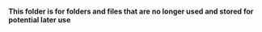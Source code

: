 #### This folder is for folders and files that are no longer used and stored for potential later use
